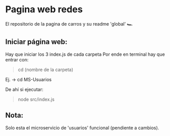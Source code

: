 # Pagina web redes

El repositorio de la pagina de carros y su readme 'global' 🏎️

## Iniciar página web:

Hay que iniciar los 3 index.js de cada carpeta
Por ende en terminal hay que entrar con:

> cd (nombre de la carpeta)

Ej. -> cd MS-Usuarios

De ahí si ejecutar: 

> node src/index.js

## Nota:

Solo esta el microservicio de 'usuarios' funcional (pendiente a cambios).